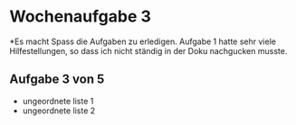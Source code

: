 # Wochenaufgabe 3
*Es macht Spass die Aufgaben zu erledigen. Aufgabe 1 hatte sehr viele Hilfestellungen, so dass ich nicht ständig in der Doku nachgucken musste.
## Aufgabe 3 von 5
* ungeordnete liste 1
* ungeordnete liste 2
